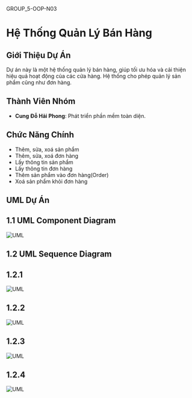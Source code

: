 GROUP_5-OOP-N03 
# Hệ Thống Quản Lý Bán Hàng

## Giới Thiệu Dự Án
Dự án này là một hệ thống quản lý bán hàng, giúp tối ưu hóa và cải thiện hiệu quả hoạt động của các cửa hàng. Hệ thống cho phép quản lý sản phẩm cũng như đơn hàng.
## Thành Viên Nhóm
- **Cung Đỗ Hải Phong**: Phát triển phần mềm toàn diện.


## Chức Năng Chính
- Thêm, sửa, xoá sản phẩm
- Thêm, sửa, xoá đơn hàng
- Lấy thông tin sản phẩm
- Lấy thông tin đơn hàng
- Thêm sản phẩm vào đơn hàng(Order)
- Xoá sản phẩm khỏi đơn hàng

## UML Dự Án

## 1.1 UML Component Diagram

![UML](https://github.com/user-attachments/assets/843e63f4-dba8-4f92-8759-acb107074fd5)



## 1.2 UML Sequence Diagram

## 1.2.1 

![UML](./img/sequence1.jpg)

## 1.2.2

![UML](./img/sequence2.jpg)

## 1.2.3

![UML](./img/sequence3.jpg)

## 1.2.4

![UML](./img/sequence4.jpg)


   
